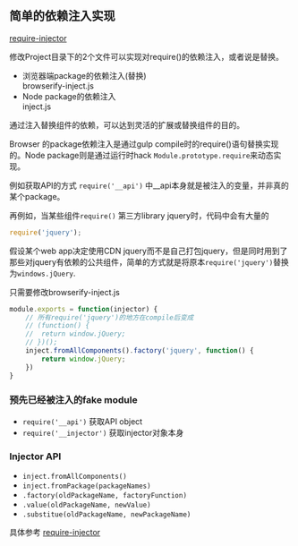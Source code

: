 简单的依赖注入实现
----------
[require-injector](https://www.npmjs.com/package/require-injector)

修改Project目录下的2个文件可以实现对require()的依赖注入，或者说是替换。
- 浏览器端package的依赖注入(替换)\
	browserify-inject.js
- Node package的依赖注入\
	inject.js

通过注入替换组件的依赖，可以达到灵活的扩展或替换组件的目的。

Browser 的package依赖注入是通过gulp compile时的require()语句替换实现的。Node package则是通过运行时hack `Module.prototype.require`来动态实现。

例如获取API的方式 `require('__api')` 中__api本身就是被注入的变量，并非真的某个package。

再例如，当某些组件`require()` 第三方library jquery时，代码中会有大量的
```js
require('jquery');
```
假设某个web app决定使用CDN jquery而不是自己打包jquery，但是同时用到了那些对jquery有依赖的公共组件，简单的方式就是将原本`require('jquery')`替换为`windows.jQuery`.

只需要修改browserify-inject.js
```js
module.exports = function(injector) {
	// 所有require('jquery')的地方在compile后变成
	// (function() {
	//	return window.jQuery;
	// })();
	inject.fromAllComponents().factory('jquery', function() {
		return window.jQuery;
	})
}
```
### 预先已经被注入的fake module
- `require('__api')` 获取API object
- `require('__injector')` 获取injector对象本身

### Injector API
- `inject.fromAllComponents()`
- `inject.fromPackage(packageNames)`
- `.factory(oldPackageName, factoryFunction)`
- `.value(oldPackageName, newValue)`
- `.substitue(oldPackageName, newPackageName)`

具体参考
[require-injector](https://www.npmjs.com/package/require-injector)

